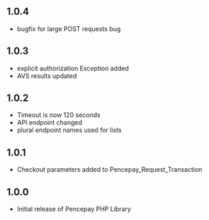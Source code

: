 ## 1.0.4

* bugfix for large POST requests bug

## 1.0.3

* explicit authorization Exception added
* AVS results updated

## 1.0.2

* Timeout is now 120 seconds
* API endpoint changed
* plural endpoint names used for lists

## 1.0.1

* Checkout parameters added to Pencepay_Request_Transaction

## 1.0.0

* Initial release of Pencepay PHP Library
